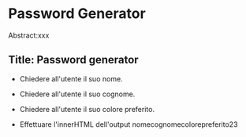 Password Generator
===
Abstract:xxx
## Title: Password generator
- Chiedere all'utente il suo nome.
- Chiedere all'utente il suo cognome.

- Chiedere all'utente il suo colore preferito.
- Effettuare l'innerHTML dell'output nomecognomecolorepreferito23